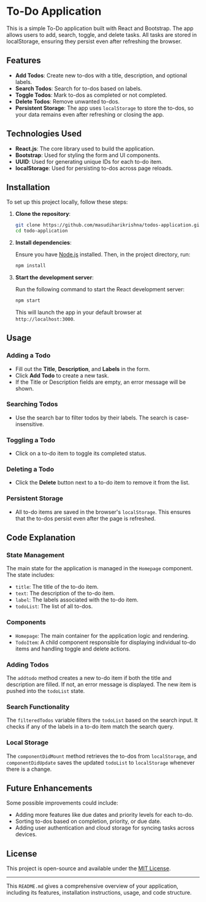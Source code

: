 # To-Do Application

This is a simple To-Do application built with React and Bootstrap. The app allows users to add, search, toggle, and delete tasks. All tasks are stored in localStorage, ensuring they persist even after refreshing the browser.

## Features

- **Add Todos**: Create new to-dos with a title, description, and optional labels.
- **Search Todos**: Search for to-dos based on labels.
- **Toggle Todos**: Mark to-dos as completed or not completed.
- **Delete Todos**: Remove unwanted to-dos.
- **Persistent Storage**: The app uses `localStorage` to store the to-dos, so your data remains even after refreshing or closing the app.

## Technologies Used

- **React.js**: The core library used to build the application.
- **Bootstrap**: Used for styling the form and UI components.
- **UUID**: Used for generating unique IDs for each to-do item.
- **localStorage**: Used for persisting to-dos across page reloads.

## Installation

To set up this project locally, follow these steps:

1. **Clone the repository**:

    ```bash
    git clone https://github.com/masudiharikrishna/todos-application.git
    cd todo-application
    ```

2. **Install dependencies**:

    Ensure you have [Node.js](https://nodejs.org/) installed. Then, in the project directory, run:

    ```bash
    npm install
    ```

3. **Start the development server**:

    Run the following command to start the React development server:

    ```bash
    npm start
    ```

    This will launch the app in your default browser at `http://localhost:3000`.

## Usage

### Adding a Todo

- Fill out the **Title**, **Description**, and **Labels** in the form.
- Click **Add Todo** to create a new task.
- If the Title or Description fields are empty, an error message will be shown.

### Searching Todos

- Use the search bar to filter todos by their labels. The search is case-insensitive.

### Toggling a Todo

- Click on a to-do item to toggle its completed status.

### Deleting a Todo

- Click the **Delete** button next to a to-do item to remove it from the list.

### Persistent Storage

- All to-do items are saved in the browser's `localStorage`. This ensures that the to-dos persist even after the page is refreshed.

## Code Explanation

### State Management

The main state for the application is managed in the `Homepage` component. The state includes:

- `title`: The title of the to-do item.
- `text`: The description of the to-do item.
- `label`: The labels associated with the to-do item.
- `todoList`: The list of all to-dos.

### Components

- `Homepage`: The main container for the application logic and rendering.
- `TodoItem`: A child component responsible for displaying individual to-do items and handling toggle and delete actions.

### Adding Todos

The `addtodo` method creates a new to-do item if both the title and description are filled. If not, an error message is displayed. The new item is pushed into the `todoList` state.

### Search Functionality

The `filteredTodos` variable filters the `todoList` based on the search input. It checks if any of the labels in a to-do item match the search query.

### Local Storage

The `componentDidMount` method retrieves the to-dos from `localStorage`, and `componentDidUpdate` saves the updated `todoList` to `localStorage` whenever there is a change.

## Future Enhancements

Some possible improvements could include:

- Adding more features like due dates and priority levels for each to-do.
- Sorting to-dos based on completion, priority, or due date.
- Adding user authentication and cloud storage for syncing tasks across devices.

## License

This project is open-source and available under the [MIT License](LICENSE).

---

This `README.md` gives a comprehensive overview of your application, including its features, installation instructions, usage, and code structure.